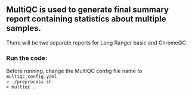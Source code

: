 ## MultiQC is used to generate final summary report containing statistics about multiple samples.  

There will be two separate reports for Long Ranger basic and ChromeQC  

### Run the code:  

Before running, change the MultiQC config file name to `multiqc_config.yaml`  
`> ./preprocess.sh`  
`> multiqc .`  
